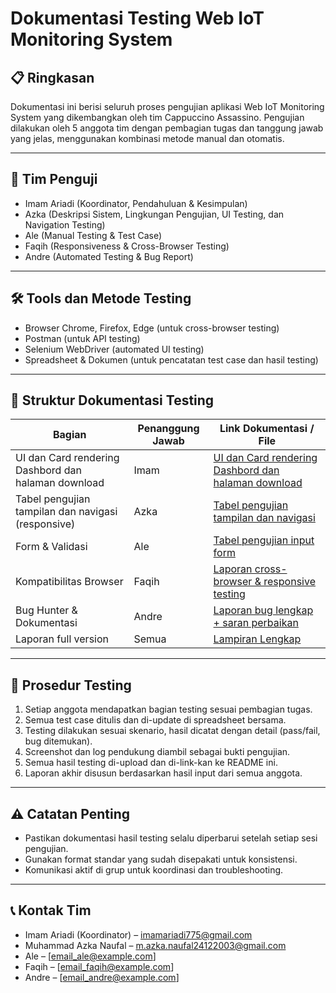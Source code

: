 # Dokumentasi Testing Web IoT Monitoring System

## 📋 Ringkasan
Dokumentasi ini berisi seluruh proses pengujian aplikasi Web IoT Monitoring System yang dikembangkan oleh tim Cappuccino Assassino. Pengujian dilakukan oleh 5 anggota tim dengan pembagian tugas dan tanggung jawab yang jelas, menggunakan kombinasi metode manual dan otomatis.

---

## 📌 Tim Penguji  
- Imam Ariadi (Koordinator, Pendahuluan & Kesimpulan)  
- Azka (Deskripsi Sistem, Lingkungan Pengujian, UI Testing, dan Navigation Testing)  
- Ale (Manual Testing & Test Case)  
- Faqih (Responsiveness & Cross-Browser Testing)  
- Andre (Automated Testing & Bug Report)

---

## 🛠️ Tools dan Metode Testing  
- Browser Chrome, Firefox, Edge (untuk cross-browser testing)  
- Postman (untuk API testing)  
- Selenium WebDriver (automated UI testing)  
- Spreadsheet & Dokumen (untuk pencatatan test case dan hasil testing)  

---

## 📑 Struktur Dokumentasi Testing

| Bagian                           | Penanggung Jawab | Link Dokumentasi / File          |
|---------------------------------|------------------|---------------------------------|
| UI dan Card rendering Dashbord dan halaman download | Imam             | [UI dan Card rendering Dashbord dan halaman download](https://drive.google.com/file/d/1eJkcl_K06fNl3JDvciVui5cdd1kz8L12/view?usp=sharing) |
| Tabel pengujian tampilan dan navigasi (responsive)  | Azka             | [Tabel pengujian tampilan dan navigasi](https://docs.google.com/spreadsheets/d/1DX0mC8nfeH5n24itAdtZEnBuNX9IBJz7il7pLXlpDFg/edit?gid=0#gid=0)                |
| Form & Validasi  | Ale              | [Tabel pengujian input form](LINK_DOC_ALE)                  |
| Kompatibilitas Browser  | Faqih            | [Laporan cross-browser & responsive testing](LINK_DOC_FAQIH)            |
| Bug Hunter & Dokumentasi  | Andre            | [Laporan bug lengkap + saran perbaikan](LINK_DOC_ANDRE)           |
| Laporan full version                       | Semua            | [Lampiran Lengkap](LINK_LAMPIRAN)                  |

---

## 📌 Prosedur Testing  
1. Setiap anggota mendapatkan bagian testing sesuai pembagian tugas.  
2. Semua test case ditulis dan di-update di spreadsheet bersama.  
3. Testing dilakukan sesuai skenario, hasil dicatat dengan detail (pass/fail, bug ditemukan).  
4. Screenshot dan log pendukung diambil sebagai bukti pengujian.  
5. Semua hasil testing di-upload dan di-link-kan ke README ini.  
6. Laporan akhir disusun berdasarkan hasil input dari semua anggota.

---

## ⚠️ Catatan Penting  
- Pastikan dokumentasi hasil testing selalu diperbarui setelah setiap sesi pengujian.  
- Gunakan format standar yang sudah disepakati untuk konsistensi.  
- Komunikasi aktif di grup untuk koordinasi dan troubleshooting.

---

## 📞 Kontak Tim  
- Imam Ariadi (Koordinator) – imamariadi775@gmail.com  
- Muhammad Azka Naufal – m.azka.naufal24122003@gmail.com
- Ale – [email_ale@example.com]  
- Faqih – [email_faqih@example.com]  
- Andre – [email_andre@example.com]  

